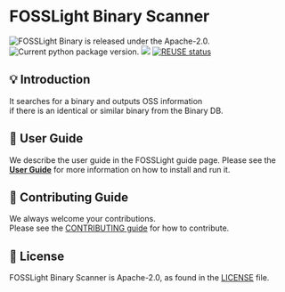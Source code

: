 <!--
Copyright (c) 2021 LG Electronics
SPDX-License-Identifier: Apache-2.0
 -->
# FOSSLight Binary Scanner
<img src="https://img.shields.io/pypi/l/fosslight_binary" alt="FOSSLight Binary is released under the Apache-2.0." /> <img src="https://img.shields.io/pypi/v/fosslight_binary" alt="Current python package version." /> <img src="https://img.shields.io/pypi/pyversions/fosslight_binary" /> [![REUSE status](https://api.reuse.software/badge/github.com/fosslight/fosslight_binary_scanner)](https://api.reuse.software/info/github.com/fosslight/fosslight_binary_scanner)

## 💡 Introduction
It searches for a binary and outputs OSS information    
if there is an identical or similar binary from the Binary DB.

## 📖 User Guide

We describe the user guide in the FOSSLight guide page.
Please see the [**User Guide**](https://fosslight.org/fosslight-guide-en/scanner/4_binary.html) for more information on how to install and run it.

## 👏 Contributing Guide

We always welcome your contributions.  
Please see the [CONTRIBUTING guide](https://fosslight.org/hub-guide-en/contribution/1_contribution.html) for how to contribute.


## 📄 License

FOSSLight Binary Scanner is Apache-2.0, as found in the [LICENSE][l] file.

[l]: https://github.com/fosslight/fosslight_binary_scanner/blob/main/LICENSE
